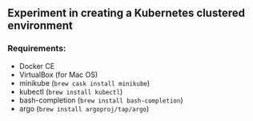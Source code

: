 ## Experiment in creating a Kubernetes clustered environment

### Requirements:

* Docker CE
* VirtualBox (for Mac OS)
* minikube (`brew cask install minikube`)
* kubectl (`brew install kubectl`)
* bash-completion (`brew install bash-completion`)
* argo (`brew install argoproj/tap/argo`)
